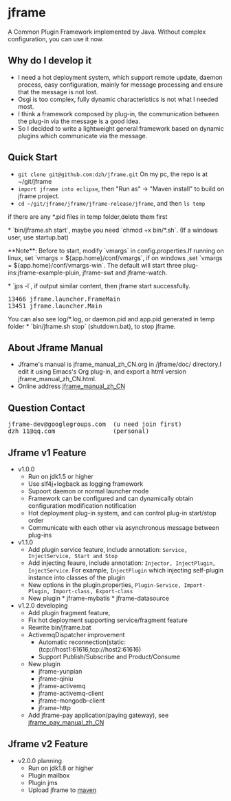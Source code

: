 jframe
================
A Common Plugin Framework implemented by Java. Without complex configuration, you can use it now.

## Why do I develop it
* I need a hot deployment system, which support remote update, daemon process, easy configuration, mainly for message processing and ensure that the message is not lost. 
* Osgi is too complex, fully dynamic characteristics is not what I needed most. 
* I think a framework composed by plug-in, the communication between the plug-in via the message is a good idea.
* So I decided to write a lightweight general framework based on dynamic plugins which communicate via the message.

## Quick Start
* `git clone git@github.com:dzh/jframe.git` On my pc, the repo is at ~/git/jframe
* `import jframe into eclipse`, then "Run as" -> "Maven install" to build on jframe project.
* `cd ~/git/jframe/jframe/jframe-release/jframe`, and then `ls temp`
<p>
if there are any *.pid files in temp folder,delete them first
</p>
* `bin/jframe.sh start`, maybe you need `chmod +x bin/*.sh`. (If a windows user, use startup.bat)
<p>
**Note**:
Before to  start, modify `vmargs` in config.properties.If running on linux, set `vmargs = ${app.home}/conf/vmargs`,
if on windows ,set `vmargs = ${app.home}/conf/vmargs-win`.
The default will start three plug-ins:jframe-example-pluin, jframe-swt and jframe-watch.
</p>
* `jps -l`, if output similar content, then jframe start successfully.
<pre>
13466 jframe.launcher.FrameMain
13451 jframe.launcher.Main
</pre>
You can also see log/*.log, or daemon.pid and app.pid generated in temp folder
* `bin/jframe.sh stop` (shutdown.bat), to stop jframe.

## About Jframe Manual
* Jframe's manual is jframe\_manual\_zh\_CN.org in /jframe/doc/ directory.I edit it using Emacs's Org plug-in, and export a html version jframe\_manual\_zh\_CN.html.
* Online address [jframe\_manual\_zh\_CN](https://github.com/dzh/jframe/blob/master/doc/jframe_manual_zh_CN.org)

## Question Contact
<pre>
jframe-dev@googlegroups.com  (u need join first)
dzh_11@qq.com                (personal)
</pre>

## Jframe v1 Feature
* v1.0.0
   * Run on jdk1.5 or higher
   * Use slf4j+logback as logging framework
   * Supoort daemon or normal launcher mode
   * Framework can be configured and can dynamically obtain configuration modification notification
   * Hot deployment plug-in system, and can control plug-in start/stop order
   * Communicate with each other via asynchronous message between plug-ins
* v1.1.0
  * Add plugin service feature, include annotation: `Service, InjectService, Start and Stop`
  * Add injecting feaure, include annotation: `Injector, InjectPlugin, InjectService`. For example, `InjectPlugin` which injecting self-plugin instance into classes of the plugin
  * New options in the plugin.properties, `Plugin-Service, Import-Plugin, Import-class, Export-class`
  * New plugin
  		* jframe-mybatis
    	* jframe-datasource
* v1.2.0 developing
	* Add plugin fragment feature, 
	* Fix hot deployment supporting service/fragment feature
	* Rewrite bin/jframe.bat 
	* ActivemqDispatcher improvement
		* Automatic reconnection(static:(tcp://host1:61616,tcp://host2:61616)
		* Support Publish/Subscribe and Product/Consume
	* New plugin
		* jframe-yunpian
		* jframe-qiniu
		* jframe-activemq
		* jframe-activemq-client
		* jframe-mongodb-client
		* jframe-http
	* Add jframe-pay application(paying gateway), see [jframe\_pay\_manual\_zh\_CN](https://github.com/dzh/jframe/blob/master/doc/jframe_pay_manual_zh_CN.org) 

## Jframe v2 Feature
* v2.0.0 planning 
	* Run on jdk1.8 or higher
	* Plugin mailbox
	* Plugin jms
	* Upload jframe to [maven](http://search.maven.org/#search%7Cga%7C1%7Cjframe)





